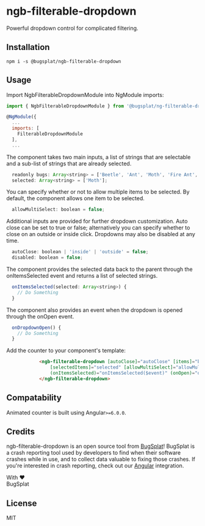 # ngb-filterable-dropdown

Powerful dropdown control for complicated filtering.

## Installation

`npm i -s @bugsplat/ngb-filterable-dropdown`

## Usage
Import NgbFilterableDropdownModule into NgModule imports:
```js
import { NgbFilterableDropdownModule } from '@bugsplat/ng-filterable-dropdown'

@NgModule({
  ...
  imports: [
    FilterableDropdownModule
  ],
  ...
```
The component takes two main inputs, a list of strings that are selectable and a sub-list of strings that are already selected. 
```js
  readonly bugs: Array<string> = ['Beetle', 'Ant', 'Moth', 'Fire Ant', 'Dung Beetle', 'Grass Ant'] 
  selected: Array<string> = ['Moth'];
```
You can specify whether or not to allow multiple items to be selected. By default, the component allows one item to be selected.
```js
  allowMultiSelect: boolean = false;
```
Additional inputs are provided for further dropdown customization. Auto close can be set to true or false; alternatively you can specify whether to close on an outside or inside click. Dropdowns may also be disabled at any time.
```js
  autoClose: boolean | 'inside' | 'outside' = false;
  disabled: boolean = false;
```
The component provides the selected data back to the parent through the onItemsSelected event and returns a list of selected strings.
```js
  onItemsSelected(selected: Array<string>) {
    // Do Something
  }
```
The component also provides an event when the dropdown is opened through the onOpen event.
```js
  onDropdownOpen() {
    // Do Something
  }
```
Add the counter to your component's template:

```html
            <ngb-filterable-dropdown [autoClose]="autoClose" [items]="bugs" [disabled]="disabled"
                [selectedItems]="selected" [allowMultiSelect]="allowMultiSelect"
                (onItemsSelected)="onItemsSelected($event)" (onOpen)="onDropdownOpen()">
            </ngb-filterable-dropdown>
```

## Compatability
Animated counter is built using Angular`>=6.0.0`.


## Credits

ngb-filterable-dropdown is an open source tool from [BugSplat](https://www.bugsplat.com/)! BugSplat is a crash reporting tool used by developers to find when their software crashes while in use, and to collect data valuable to fixing those crashes. If you're interested in crash reporting, check out our [Angular](https://www.bugsplat.com/docs/sdk/angular/) integration. 

With :heart:  
BugSplat

## License

MIT
